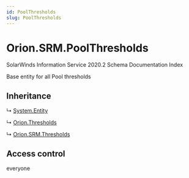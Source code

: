 ```yaml
---
id: PoolThresholds
slug: PoolThresholds
---
```


# Orion.SRM.PoolThresholds

SolarWinds Information Service 2020.2 Schema Documentation Index

Base entity for all Pool thresholds

## Inheritance

↳ [System.Entity](./../System/Entity)

↳ [Orion.Thresholds](./../Orion/Thresholds)

↳ [Orion.SRM.Thresholds](./../Orion.SRM/Thresholds)

## Access control

everyone

